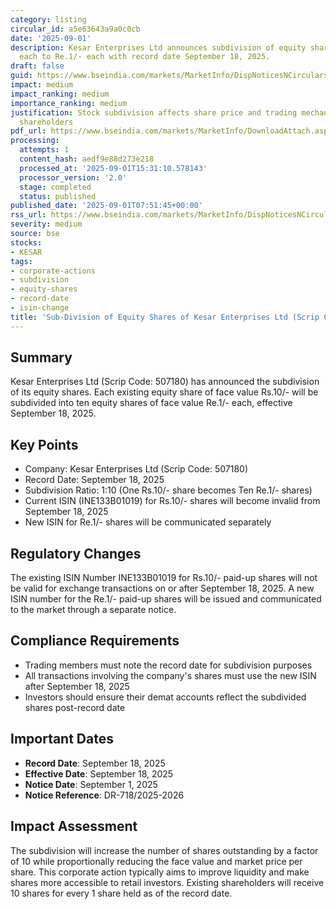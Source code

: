 ```yaml
---
category: listing
circular_id: a5e63643a9a0c0cb
date: '2025-09-01'
description: Kesar Enterprises Ltd announces subdivision of equity shares from Rs.10/-
  each to Re.1/- each with record date September 18, 2025.
draft: false
guid: https://www.bseindia.com/markets/MarketInfo/DispNoticesNCirculars.aspx?Noticeid={5384A294-623A-4C35-8DB8-56C4EEF01F33}&noticeno=20250901-10&dt=09/01/2025&icount=10&totcount=47&flag=0
impact: medium
impact_ranking: medium
importance_ranking: medium
justification: Stock subdivision affects share price and trading mechanics for existing
  shareholders
pdf_url: https://www.bseindia.com/markets/MarketInfo/DownloadAttach.aspx?id=20250901-10&attachedId=
processing:
  attempts: 1
  content_hash: aedf9e88d273e218
  processed_at: '2025-09-01T15:31:10.578143'
  processor_version: '2.0'
  stage: completed
  status: published
published_date: '2025-09-01T07:51:45+00:00'
rss_url: https://www.bseindia.com/markets/MarketInfo/DispNoticesNCirculars.aspx?Noticeid={5384A294-623A-4C35-8DB8-56C4EEF01F33}&noticeno=20250901-10&dt=09/01/2025&icount=10&totcount=47&flag=0
severity: medium
source: bse
stocks:
- KESAR
tags:
- corporate-actions
- subdivision
- equity-shares
- record-date
- isin-change
title: 'Sub-Division of Equity Shares of Kesar Enterprises Ltd (Scrip Code: 507180)'
---
```


## Summary

Kesar Enterprises Ltd (Scrip Code: 507180) has announced the subdivision of its equity shares. Each existing equity share of face value Rs.10/- will be subdivided into ten equity shares of face value Re.1/- each, effective September 18, 2025.

## Key Points

- Company: Kesar Enterprises Ltd (Scrip Code: 507180)
- Record Date: September 18, 2025
- Subdivision Ratio: 1:10 (One Rs.10/- share becomes Ten Re.1/- shares)
- Current ISIN (INE133B01019) for Rs.10/- shares will become invalid from September 18, 2025
- New ISIN for Re.1/- shares will be communicated separately

## Regulatory Changes

The existing ISIN Number INE133B01019 for Rs.10/- paid-up shares will not be valid for exchange transactions on or after September 18, 2025. A new ISIN number for the Re.1/- paid-up shares will be issued and communicated to the market through a separate notice.

## Compliance Requirements

- Trading members must note the record date for subdivision purposes
- All transactions involving the company's shares must use the new ISIN after September 18, 2025
- Investors should ensure their demat accounts reflect the subdivided shares post-record date

## Important Dates

- **Record Date**: September 18, 2025
- **Effective Date**: September 18, 2025
- **Notice Date**: September 1, 2025
- **Notice Reference**: DR-718/2025-2026

## Impact Assessment

The subdivision will increase the number of shares outstanding by a factor of 10 while proportionally reducing the face value and market price per share. This corporate action typically aims to improve liquidity and make shares more accessible to retail investors. Existing shareholders will receive 10 shares for every 1 share held as of the record date.